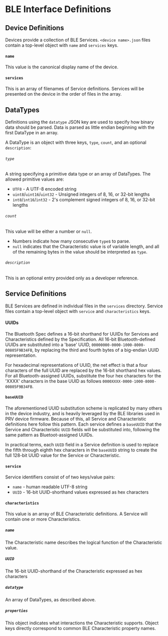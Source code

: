# BLE Interface Definitions

## Device Definitions
Devices provide a collection of BLE Services.
`<device name>.json` files contain a top-level object with `name` and `services` keys.

#### `name`
This value is the canonical display name of the device.

#### `services`
This is an array of filenames of Service definitions.
Services will be presented on the device in the order of files in the array.

## DataTypes
Definitions using the `datatype` JSON key are used to specify how binary data should be parsed.
Data is parsed as little endian beginning with the first DataType in an array.

A DataType is an object with three keys, `type`, `count`, and an optional `description`:

###### `type`
A string specifying a primitive data type or an array of DataTypes.
The allowed primitive values are:
* `UTF8` - A UTF-8 encoded string
* `uint8`/`uint16`/`uint32` - Unsigned integers of 8, 16, or 32-bit lengths
* `int8`/`int16`/`int32` - 2's complement signed integers of 8, 16, or 32-bit lengths

###### `count`
This value will be either a number or `null`.
* Numbers indicate how many consecutive `type`s to parse.
* `null` indicates that the Characteristic value is of variable length,
  and all of the remaining bytes in the value should be interpreted as `type`.

###### `description`
This is an optional entry provided only as a developer reference.

## Service Definitions
BLE Services are defined in individual files in the `services` directory.
Service files contain a top-level object with `service` and `characteristics` keys.

#### UUIDs
The Bluetooth Spec defines a 16-bit shorthand for UUIDs for Services and Characteristics
defined by the Specification.
All 16-bit Bluetooth-defined UUIDs are substituted into a 'base' UUID,
`00000000-0000-1000-8000-00805F9B34FB`, by replacing the third and fourth bytes of
a big-endian UUID representation.

For hexadecimal representations of UUID, the net effect is that a four characters of the full
UUID are replaced by the 16-bit shorthand hex values. For all Bluetooth-assigned UUIDs,
substitute the four hex characters for the 'XXXX' characters in the base UUID as follows
`0000XXXX-0000-1000-8000-00805F9B34FB`.

#### `baseUUID`
The aforementioned UUID substitution scheme is replicated by many others in the device industry,
and is heavily leveraged by the BLE libraries used in PRV device firmware. 
Because of this, all Service and Characteristic definitions here follow this pattern.
Each service defines a `baseUUID` that the Service and Characteristic `UUID` fields will
be substituted into, following the same pattern as Bluetoot-assigned UUIDs.

In practical terms, each `UUID` field in a Service definition is used to replace the
fifth through eighth hex characters in the `baseUUID` string to create the full
128-bit UUID value for the Service or Characteristic. 

#### `service`
Service identifiers consist of of two keys/value pairs:
* `name` - human readable UTF-8 string
* `UUID` - 16-bit UUID-shorthand values expressed as hex characters

#### `characteristics`
This value is an array of BLE Characteristic definitions.
A Service will contain one or more Characteristics.

##### `name`
The Characteristic name describes the logical function of the Characteristic value.

##### `UUID`
The 16-bit UUID-shorthand of the Characteristic expressed as hex characters

##### `datatype`
An array of DataTypes, as described above.

##### `properties`
This object indicates what interactions the Characteristic supports.
Object keys directly correspond to common BLE Characteristic property names.
